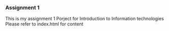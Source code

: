<p><h3>Assignment 1</p></h3>
This is my assignment 1 Porject for Introduction to Information technologies
Please refer to index.html for content
